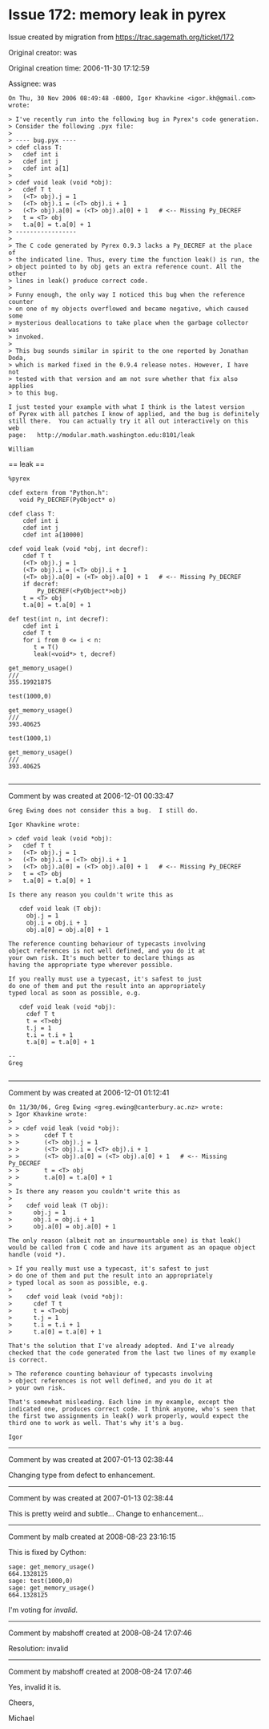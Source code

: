 # Issue 172: memory leak in pyrex

Issue created by migration from https://trac.sagemath.org/ticket/172

Original creator: was

Original creation time: 2006-11-30 17:12:59

Assignee: was


```
On Thu, 30 Nov 2006 08:49:48 -0800, Igor Khavkine <igor.kh@gmail.com> wrote:

> I've recently run into the following bug in Pyrex's code generation.
> Consider the following .pyx file:
>
> ---- bug.pyx ----
> cdef class T:
> 	cdef int i
> 	cdef int j
> 	cdef int a[1]
>
> cdef void leak (void *obj):
> 	cdef T t
> 	(<T> obj).j = 1
> 	(<T> obj).i = (<T> obj).i + 1
> 	(<T> obj).a[0] = (<T> obj).a[0] + 1   # <-- Missing Py_DECREF
> 	t = <T> obj
> 	t.a[0] = t.a[0] + 1
> -----------------
>
> The C code generated by Pyrex 0.9.3 lacks a Py_DECREF at the place of
> the indicated line. Thus, every time the function leak() is run, the
> object pointed to by obj gets an extra reference count. All the other
> lines in leak() produce correct code.
>
> Funny enough, the only way I noticed this bug when the reference counter
> on one of my objects overflowed and became negative, which caused some
> mysterious deallocations to take place when the garbage collector was
> invoked.
>
> This bug sounds similar in spirit to the one reported by Jonathan Doda,
> which is marked fixed in the 0.9.4 release notes. However, I have not
> tested with that version and am not sure whether that fix also applies
> to this bug.

I just tested your example with what I think is the latest version
of Pyrex with all patches I know of applied, and the bug is definitely
still there.  You can actually try it all out interactively on this web
page:   http://modular.math.washington.edu:8101/leak

William
```



 == leak ==




```
%pyrex

cdef extern from "Python.h":
   void Py_DECREF(PyObject* o)

cdef class T:
    cdef int i
    cdef int j
    cdef int a[10000]
 
cdef void leak (void *obj, int decref):
    cdef T t
    (<T> obj).j = 1
    (<T> obj).i = (<T> obj).i + 1
    (<T> obj).a[0] = (<T> obj).a[0] + 1   # <-- Missing Py_DECREF
    if decref:
        Py_DECREF(<PyObject*>obj)
    t = <T> obj
    t.a[0] = t.a[0] + 1

def test(int n, int decref):
    cdef int i
    cdef T t
    for i from 0 <= i < n:
       t = T()
       leak(<void*> t, decref)
```



```
get_memory_usage()
///
355.19921875
```



```
test(1000,0)
```



```
get_memory_usage()
///
393.40625
```



```
test(1000,1)
```



```
get_memory_usage()
///
393.40625
```



```

```



---

Comment by was created at 2006-12-01 00:33:47


```
Greg Ewing does not consider this a bug.  I still do.

Igor Khavkine wrote:
 
> cdef void leak (void *obj):
> 	cdef T t
> 	(<T> obj).j = 1
> 	(<T> obj).i = (<T> obj).i + 1
> 	(<T> obj).a[0] = (<T> obj).a[0] + 1   # <-- Missing Py_DECREF
> 	t = <T> obj
> 	t.a[0] = t.a[0] + 1
 
Is there any reason you couldn't write this as
 
   cdef void leak (T obj):
     obj.j = 1
     obj.i = obj.i + 1
     obj.a[0] = obj.a[0] + 1
 
The reference counting behaviour of typecasts involving
object references is not well defined, and you do it at
your own risk. It's much better to declare things as
having the appropriate type wherever possible.
 
If you really must use a typecast, it's safest to just
do one of them and put the result into an appropriately
typed local as soon as possible, e.g.
 
   cdef void leak (void *obj):
     cdef T t
     t = <T>obj
     t.j = 1
     t.i = t.i + 1
     t.a[0] = t.a[0] + 1
 
--
Greg
 
```



---

Comment by was created at 2006-12-01 01:12:41


```
On 11/30/06, Greg Ewing <greg.ewing@canterbury.ac.nz> wrote:
> Igor Khavkine wrote:
>  
> > cdef void leak (void *obj):
> >       cdef T t
> >       (<T> obj).j = 1
> >       (<T> obj).i = (<T> obj).i + 1
> >       (<T> obj).a[0] = (<T> obj).a[0] + 1   # <-- Missing Py_DECREF
> >       t = <T> obj
> >       t.a[0] = t.a[0] + 1
>  
> Is there any reason you couldn't write this as
>  
>    cdef void leak (T obj):
>      obj.j = 1
>      obj.i = obj.i + 1
>      obj.a[0] = obj.a[0] + 1
 
The only reason (albeit not an insurmountable one) is that leak()
would be called from C code and have its argument as an opaque object
handle (void *).
 
> If you really must use a typecast, it's safest to just
> do one of them and put the result into an appropriately
> typed local as soon as possible, e.g.
>  
>    cdef void leak (void *obj):
>      cdef T t
>      t = <T>obj
>      t.j = 1
>      t.i = t.i + 1
>      t.a[0] = t.a[0] + 1
 
That's the solution that I've already adopted. And I've already
checked that the code generated from the last two lines of my example
is correct.
 
> The reference counting behaviour of typecasts involving
> object references is not well defined, and you do it at
> your own risk.
 
That's somewhat misleading. Each line in my example, except the
indicated one, produces correct code. I think anyone, who's seen that
the first two assignments in leak() work properly, would expect the
third one to work as well. That's why it's a bug.
 
Igor
```



---

Comment by was created at 2007-01-13 02:38:44

Changing type from defect to enhancement.


---

Comment by was created at 2007-01-13 02:38:44

This is pretty weird and subtle...  Change to enhancement...


---

Comment by malb created at 2008-08-23 23:16:15

This is fixed by Cython:

```
sage: get_memory_usage()
664.1328125
sage: test(1000,0)
sage: get_memory_usage()
664.1328125
```

I'm voting for *invalid*.


---

Comment by mabshoff created at 2008-08-24 17:07:46

Resolution: invalid


---

Comment by mabshoff created at 2008-08-24 17:07:46

Yes, invalid it is.

Cheers,

Michael
